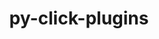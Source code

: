 ---
title: "py-click-plugins"
layout: cache
categories: [package, develop]
meta: {"compilers": ["apple-clang@=16.0.0", "gcc@=13.2.0", "gcc@=7.5.0"], "num_specs": 24, "num_specs_by_stack": {"ml-darwin-aarch64-mps": 6, "ml-linux-aarch64-cpu": 6, "ml-linux-aarch64-cuda": 6, "ml-linux-x86_64-cpu": 5, "ml-linux-x86_64-cuda": 6, "radiuss": 6, "root": 24}, "oss": ["sequoia", "ubuntu18.04", "ubuntu24.04"], "platforms": ["darwin", "linux"], "stacks": ["ml-darwin-aarch64-mps", "ml-linux-aarch64-cpu", "ml-linux-aarch64-cuda", "ml-linux-x86_64-cpu", "ml-linux-x86_64-cuda", "radiuss", "root"], "targets": ["aarch64", "x86_64_v3"], "versions": ["1.1.1"]}
spec_details: [{"compiler": "gcc@=13.2.0", "hash": "3ggvnyvancfkwzclhklns33puay6vbvo", "os": "ubuntu24.04", "platform": "linux", "size": "-", "stacks": ["ml-linux-x86_64-cuda", "root"], "target": "x86_64_v3", "variants": ["build_system=python_pip"], "versions": ["1.1.1"]}, {"compiler": "apple-clang@=16.0.0", "hash": "4hpiyl64glym2m2tiqgdry52b5khafh3", "os": "sequoia", "platform": "darwin", "size": "-", "stacks": ["ml-darwin-aarch64-mps", "root"], "target": "aarch64", "variants": ["build_system=python_pip"], "versions": ["1.1.1"]}, {"compiler": "gcc@=7.5.0", "hash": "4jhjp5v7o7epex7lkswvs5ftgrnenb65", "os": "ubuntu18.04", "platform": "linux", "size": "-", "stacks": ["radiuss", "root"], "target": "x86_64_v3", "variants": ["build_system=python_pip"], "versions": ["1.1.1"]}, {"compiler": "apple-clang@=16.0.0", "hash": "7rj3n5xri6kplo4mvlh27a5a6lg6mrrx", "os": "sequoia", "platform": "darwin", "size": "-", "stacks": ["ml-darwin-aarch64-mps", "root"], "target": "aarch64", "variants": ["build_system=python_pip"], "versions": ["1.1.1"]}, {"compiler": "gcc@=13.2.0", "hash": "aj2e5ys56qdl3o4ycqdzb6kwekb7h7dz", "os": "ubuntu24.04", "platform": "linux", "size": "-", "stacks": ["ml-linux-x86_64-cpu", "ml-linux-x86_64-cuda", "root"], "target": "x86_64_v3", "variants": ["build_system=python_pip"], "versions": ["1.1.1"]}, {"compiler": "apple-clang@=16.0.0", "hash": "ajueylfb6hn6bh5ina2v6hq65zjqhg7s", "os": "sequoia", "platform": "darwin", "size": "-", "stacks": ["ml-darwin-aarch64-mps", "root"], "target": "aarch64", "variants": ["build_system=python_pip"], "versions": ["1.1.1"]}, {"compiler": "gcc@=7.5.0", "hash": "dgnfpawlddpic3t6b6g532of44h5habz", "os": "ubuntu18.04", "platform": "linux", "size": "-", "stacks": ["radiuss", "root"], "target": "x86_64_v3", "variants": ["build_system=python_pip"], "versions": ["1.1.1"]}, {"compiler": "apple-clang@=16.0.0", "hash": "eywfjvbhfkg6snhdy2hjrw5523mju4gg", "os": "sequoia", "platform": "darwin", "size": "-", "stacks": ["ml-darwin-aarch64-mps", "root"], "target": "aarch64", "variants": ["build_system=python_pip"], "versions": ["1.1.1"]}, {"compiler": "gcc@=13.2.0", "hash": "jqlrppwooqd4upqanfidxmrshot3uu6w", "os": "ubuntu24.04", "platform": "linux", "size": "-", "stacks": ["ml-linux-aarch64-cpu", "ml-linux-aarch64-cuda", "root"], "target": "aarch64", "variants": ["build_system=python_pip"], "versions": ["1.1.1"]}, {"compiler": "apple-clang@=16.0.0", "hash": "lf6g6pqltegzbspahp7zssokp2hp4eck", "os": "sequoia", "platform": "darwin", "size": "-", "stacks": ["ml-darwin-aarch64-mps", "root"], "target": "aarch64", "variants": ["build_system=python_pip"], "versions": ["1.1.1"]}, {"compiler": "gcc@=13.2.0", "hash": "m56mbbhqzhx5gypt2gxhuaujyud77csc", "os": "ubuntu24.04", "platform": "linux", "size": "-", "stacks": ["ml-linux-aarch64-cpu", "ml-linux-aarch64-cuda", "root"], "target": "aarch64", "variants": ["build_system=python_pip"], "versions": ["1.1.1"]}, {"compiler": "gcc@=13.2.0", "hash": "mozzy4o7loixpechk4im64qa4v7i7udv", "os": "ubuntu24.04", "platform": "linux", "size": "-", "stacks": ["ml-linux-aarch64-cpu", "ml-linux-aarch64-cuda", "root"], "target": "aarch64", "variants": ["build_system=python_pip"], "versions": ["1.1.1"]}, {"compiler": "gcc@=7.5.0", "hash": "od6o3be3qzrsdbwxfcktozos7dq67fre", "os": "ubuntu18.04", "platform": "linux", "size": "-", "stacks": ["radiuss", "root"], "target": "x86_64_v3", "variants": ["build_system=python_pip"], "versions": ["1.1.1"]}, {"compiler": "gcc@=13.2.0", "hash": "ofumhyxkydarybd7n6kpyrwud4trajce", "os": "ubuntu24.04", "platform": "linux", "size": "-", "stacks": ["ml-linux-x86_64-cpu", "ml-linux-x86_64-cuda", "root"], "target": "x86_64_v3", "variants": ["build_system=python_pip"], "versions": ["1.1.1"]}, {"compiler": "gcc@=13.2.0", "hash": "okp354ldf247sstm6kgajth6hhsbjxk5", "os": "ubuntu24.04", "platform": "linux", "size": "-", "stacks": ["ml-linux-aarch64-cpu", "ml-linux-aarch64-cuda", "root"], "target": "aarch64", "variants": ["build_system=python_pip"], "versions": ["1.1.1"]}, {"compiler": "gcc@=7.5.0", "hash": "r3mlarixbvhlbtry6qfwmk7efctyu3rw", "os": "ubuntu18.04", "platform": "linux", "size": "-", "stacks": ["radiuss", "root"], "target": "x86_64_v3", "variants": ["build_system=python_pip"], "versions": ["1.1.1"]}, {"compiler": "gcc@=13.2.0", "hash": "rzcg5o7477toetmr2ogj4ar5gifxhztv", "os": "ubuntu24.04", "platform": "linux", "size": "-", "stacks": ["ml-linux-aarch64-cpu", "ml-linux-aarch64-cuda", "root"], "target": "aarch64", "variants": ["build_system=python_pip"], "versions": ["1.1.1"]}, {"compiler": "gcc@=7.5.0", "hash": "s72vi6n2k5mxu7viar6yphmauqe6me5x", "os": "ubuntu18.04", "platform": "linux", "size": "-", "stacks": ["radiuss", "root"], "target": "x86_64_v3", "variants": ["build_system=python_pip"], "versions": ["1.1.1"]}, {"compiler": "apple-clang@=16.0.0", "hash": "shfkksxidtguieombbpp35qyufu6rcyv", "os": "sequoia", "platform": "darwin", "size": "-", "stacks": ["ml-darwin-aarch64-mps", "root"], "target": "aarch64", "variants": ["build_system=python_pip"], "versions": ["1.1.1"]}, {"compiler": "gcc@=7.5.0", "hash": "skqafggqljxob5lhdyq46c6czsikqif2", "os": "ubuntu18.04", "platform": "linux", "size": "-", "stacks": ["radiuss", "root"], "target": "x86_64_v3", "variants": ["build_system=python_pip"], "versions": ["1.1.1"]}, {"compiler": "gcc@=13.2.0", "hash": "sogdtsz6pw4ucofo72z3umpw4gm7yjt5", "os": "ubuntu24.04", "platform": "linux", "size": "-", "stacks": ["ml-linux-aarch64-cpu", "ml-linux-aarch64-cuda", "root"], "target": "aarch64", "variants": ["build_system=python_pip"], "versions": ["1.1.1"]}, {"compiler": "gcc@=13.2.0", "hash": "ts2ai5l7fxcek3kswzyd7gmpnqdbk3db", "os": "ubuntu24.04", "platform": "linux", "size": "-", "stacks": ["ml-linux-x86_64-cpu", "ml-linux-x86_64-cuda", "root"], "target": "x86_64_v3", "variants": ["build_system=python_pip"], "versions": ["1.1.1"]}, {"compiler": "gcc@=13.2.0", "hash": "ysiab2awswvof2hjfx26u7yneat76dlt", "os": "ubuntu24.04", "platform": "linux", "size": "-", "stacks": ["ml-linux-x86_64-cpu", "ml-linux-x86_64-cuda", "root"], "target": "x86_64_v3", "variants": ["build_system=python_pip"], "versions": ["1.1.1"]}, {"compiler": "gcc@=13.2.0", "hash": "z6ymreyatufwjhgyhkgfjwk4o6hfkrrz", "os": "ubuntu24.04", "platform": "linux", "size": "-", "stacks": ["ml-linux-x86_64-cpu", "ml-linux-x86_64-cuda", "root"], "target": "x86_64_v3", "variants": ["build_system=python_pip"], "versions": ["1.1.1"]}]
---